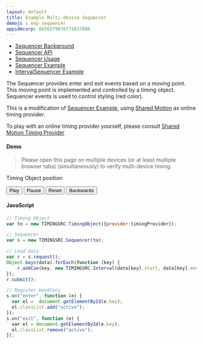 ```yaml
---
layout: default
title: Example Multi-device Sequencer
demojs : exp_sequencer
appidmcorp: 8456579076771837888
---
```


<style type="text/css">
	.active {color:red}
</style>


- [Sequencer Background](background_sequencer.html)
- [Sequencer API](api_sequencer.html) 
- [Sequencer Usage](usage_sequencer.html) 
- [Sequencer Example](exp_sequencer.html)
- [IntervalSequencer Example](exp_intervalsequencer.html)


The Sequencer provides enter and exit events based on a moving point. This moving point is implemented and controlled by a timing object.
Sequencer events is used to control styling (red color).

This is a modification of [Sequencer Example](exp_sequencer.html), using [Shared Motion](shared_motion.html) as online timing provider. 

To play with an online timing provider yourself, please consult [Shared Motion Timing Provider](shared_motion.html)

#### Demo

> Please open this page on multiple devices (or at least multiple browser tabs) (simultaneously) to verify multi-device timing.

<p>
  <!-- Timing Objects position --> 
  Timing Object position <span id="pos" style="font-weight:bold"></span>
</p>
<p>
  <!-- Timing Object Controls -->
  <button id="play">Play</button>
  <button id="pause">Pause</button>
  <button id="reset">Reset</button>
  <button id="backwards">Backwards</button>
</p>
<p>
  <div id="data"></div>
</p>


#### JavaScript


```javascript
// Timing Object
var to = new TIMINGSRC.TimingObject({provider:timingProvider});

// Sequencer
var s = new TIMINGSRC.Sequencer(to); 

// Load data
var r = s.request();
Object.keys(data).forEach(function (key) {
	r.addCue(key, new TIMINGSRC.Interval(data[key].start, data[key].end));
});
r.submit();

// Register Handlers
s.on("enter", function (e) {
  var el =  document.getElementById(e.key);
  el.classList.add("active");
});
s.on("exit", function (e) {
  var el = document.getElementById(e.key);
  el.classList.remove("active");
});
```    

